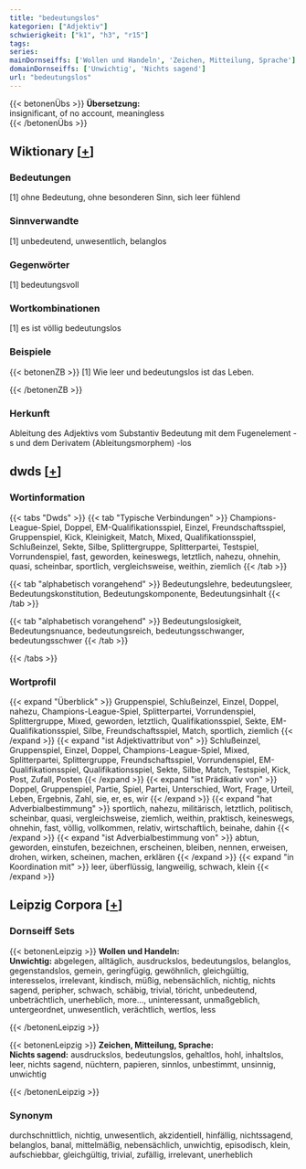 ```yaml
---
title: "bedeutungslos"
kategorien: ["Adjektiv"]
schwierigkeit: ["k1", "h3", "r15"]
tags:
series:
mainDornseiffs: ['Wollen und Handeln', 'Zeichen, Mitteilung, Sprache']
domainDornseiffs: ['Unwichtig', 'Nichts sagend']
url: "bedeutungslos"
---
```


{{< betonenÜbs >}}
**Übersetzung:**  
insignificant, of no account, meaningless  
{{< /betonenÜbs >}}

## Wiktionary [[+](https://de.wiktionary.org/wiki/bedeutungslos)]

### Bedeutungen
[1] ohne Bedeutung, ohne besonderen Sinn, sich leer fühlend  

### Sinnverwandte
[1] unbedeutend, unwesentlich, belanglos  

### Gegenwörter
[1] bedeutungsvoll  

### Wortkombinationen
[1] es ist völlig bedeutungslos  

### Beispiele
{{< betonenZB >}}
[1] Wie leer und bedeutungslos ist das Leben.  

{{< /betonenZB >}}
### Herkunft
Ableitung des Adjektivs vom Substantiv Bedeutung mit dem Fugenelement -s und dem Derivatem (Ableitungsmorphem) -los  



## dwds [[+](https://www.dwds.de/wb/bedeutungslos)]

### Wortinformation
{{< tabs "Dwds" >}}
{{< tab "Typische Verbindungen" >}}
Champions-League-Spiel, Doppel, EM-Qualifikationsspiel, Einzel, Freundschaftsspiel, Gruppenspiel, Kick, Kleinigkeit, Match, Mixed, Qualifikationsspiel, Schlußeinzel, Sekte, Silbe, Splittergruppe, Splitterpartei, Testspiel, Vorrundenspiel, fast, geworden, keineswegs, letztlich, nahezu, ohnehin, quasi, scheinbar, sportlich, vergleichsweise, weithin, ziemlich
{{< /tab >}}

{{< tab "alphabetisch vorangehend" >}}
Bedeutungslehre, bedeutungsleer, Bedeutungskonstitution, Bedeutungskomponente, Bedeutungsinhalt
{{< /tab >}}

{{< tab "alphabetisch vorangehend" >}}
Bedeutungslosigkeit, Bedeutungsnuance, bedeutungsreich, bedeutungsschwanger, bedeutungsschwer
{{< /tab >}}

{{< /tabs >}}

### Wortprofil
{{< expand "Überblick" >}} Gruppenspiel, Schlußeinzel, Einzel, Doppel, nahezu, Champions-League-Spiel, Splitterpartei, Vorrundenspiel, Splittergruppe, Mixed, geworden, letztlich, Qualifikationsspiel, Sekte, EM-Qualifikationsspiel, Silbe, Freundschaftsspiel, Match, sportlich, ziemlich {{< /expand >}}
{{< expand "ist Adjektivattribut von" >}} Schlußeinzel, Gruppenspiel, Einzel, Doppel, Champions-League-Spiel, Mixed, Splitterpartei, Splittergruppe, Freundschaftsspiel, Vorrundenspiel, EM-Qualifikationsspiel, Qualifikationsspiel, Sekte, Silbe, Match, Testspiel, Kick, Post, Zufall, Posten {{< /expand >}}
{{< expand "ist Prädikativ von" >}} Doppel, Gruppenspiel, Partie, Spiel, Partei, Unterschied, Wort, Frage, Urteil, Leben, Ergebnis, Zahl, sie, er, es, wir {{< /expand >}}
{{< expand "hat Adverbialbestimmung" >}} sportlich, nahezu, militärisch, letztlich, politisch, scheinbar, quasi, vergleichsweise, ziemlich, weithin, praktisch, keineswegs, ohnehin, fast, völlig, vollkommen, relativ, wirtschaftlich, beinahe, dahin {{< /expand >}}
{{< expand "ist Adverbialbestimmung von" >}} abtun, geworden, einstufen, bezeichnen, erscheinen, bleiben, nennen, erweisen, drohen, wirken, scheinen, machen, erklären {{< /expand >}}
{{< expand "in Koordination mit" >}} leer, überflüssig, langweilig, schwach, klein {{< /expand >}}

## Leipzig Corpora [[+](https://corpora.uni-leipzig.de/en/res?word=bedeutungslos&corpusId=deu_newscrawl-public_2018)]

### Dornseiff Sets
{{< betonenLeipzig >}}
**Wollen und Handeln:**  
**Unwichtig:** abgelegen, alltäglich, ausdruckslos, bedeutungslos, belanglos, gegenstandslos, gemein, geringfügig, gewöhnlich, gleichgültig, interesselos, irrelevant, kindisch, müßig, nebensächlich, nichtig, nichts sagend, peripher, schwach, schäbig, trivial, töricht, unbedeutend, unbeträchtlich, unerheblich, more..., uninteressant, unmaßgeblich, untergeordnet, unwesentlich, verächtlich, wertlos, less  

{{< /betonenLeipzig >}}


{{< betonenLeipzig >}}
**Zeichen, Mitteilung, Sprache:**  
**Nichts sagend:** ausdruckslos, bedeutungslos, gehaltlos, hohl, inhaltslos, leer, nichts sagend, nüchtern, papieren, sinnlos, unbestimmt, unsinnig, unwichtig  

{{< /betonenLeipzig >}}

### Synonym
durchschnittlich, nichtig, unwesentlich, akzidentiell, hinfällig, nichtssagend, belanglos, banal, mittelmäßig, nebensächlich, unwichtig, episodisch, klein, aufschiebbar, gleichgültig, trivial, zufällig, irrelevant, unerheblich

